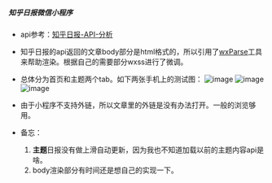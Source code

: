 
##### 知乎日报微信小程序

- api参考：[知乎日报-API-分析](https://github.com/izzyleung/ZhihuDailyPurify/wiki/%E7%9F%A5%E4%B9%8E%E6%97%A5%E6%8A%A5-API-%E5%88%86%E6%9E%90)


- 知乎日报的api返回的文章body部分是html格式的，所以引用了[wxParse](https://github.com/icindy/wxParse)工具来帮助渲染。根据自己的需要部分wxss进行了微调。




- 总体分为首页和主题两个tab。如下两张手机上的测试图：
![image](https://github.com/yiliashaw/wxapp-zhihudaily/raw/master/images/home.jpg)
![image](https://github.com/yiliashaw/wxapp-zhihudaily/raw/master/images/theme.jpg)
![image](https://github.com/yiliashaw/wxapp-zhihudaily/raw/master/images/detail.jpg)

- 由于小程序不支持外链，所以文章里的外链是没有办法打开。一般的浏览够用。

- 备忘：
  1. **主题**日报没有做上滑自动更新，因为我也不知道加载以前的主题内容api是啥。
  2. body渲染部分有时间还是想自己的实现一下。
